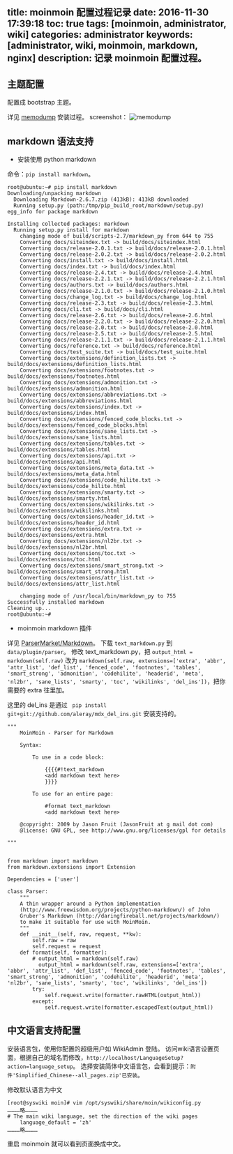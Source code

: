 title: moinmoin 配置过程记录
date: 2016-11-30 17:39:18
toc: true
tags: [moinmoin, administrator, wiki]
categories: administrator
keywords: [administrator, wiki, moinmoin, markdown, nginx]
description: 记录 moinmoin 配置过程。
---

## 主题配置
配置成 bootstrap 主题。

详见 [memodump](https://github.com/dossist/moinmoin-memodump/wiki/Installation) 安装过程。
screenshot：
![memodump](https://github.com/dossist/moinmoin-memodump/wiki/memodump.png)


## markdown 语法支持

* 安装使用 python markdown

命令：`pip install markdown`。

```
root@ubuntu:~# pip install markdown
Downloading/unpacking markdown
  Downloading Markdown-2.6.7.zip (413kB): 413kB downloaded
  Running setup.py (path:/tmp/pip_build_root/markdown/setup.py) egg_info for package markdown
    
Installing collected packages: markdown
  Running setup.py install for markdown
    changing mode of build/scripts-2.7/markdown_py from 644 to 755
    Converting docs/siteindex.txt -> build/docs/siteindex.html
    Converting docs/release-2.0.1.txt -> build/docs/release-2.0.1.html
    Converting docs/release-2.0.2.txt -> build/docs/release-2.0.2.html
    Converting docs/install.txt -> build/docs/install.html
    Converting docs/index.txt -> build/docs/index.html
    Converting docs/release-2.4.txt -> build/docs/release-2.4.html
    Converting docs/release-2.2.1.txt -> build/docs/release-2.2.1.html
    Converting docs/authors.txt -> build/docs/authors.html
    Converting docs/release-2.1.0.txt -> build/docs/release-2.1.0.html
    Converting docs/change_log.txt -> build/docs/change_log.html
    Converting docs/release-2.3.txt -> build/docs/release-2.3.html
    Converting docs/cli.txt -> build/docs/cli.html
    Converting docs/release-2.6.txt -> build/docs/release-2.6.html
    Converting docs/release-2.2.0.txt -> build/docs/release-2.2.0.html
    Converting docs/release-2.0.txt -> build/docs/release-2.0.html
    Converting docs/release-2.5.txt -> build/docs/release-2.5.html
    Converting docs/release-2.1.1.txt -> build/docs/release-2.1.1.html
    Converting docs/reference.txt -> build/docs/reference.html
    Converting docs/test_suite.txt -> build/docs/test_suite.html
    Converting docs/extensions/definition_lists.txt -> build/docs/extensions/definition_lists.html
    Converting docs/extensions/footnotes.txt -> build/docs/extensions/footnotes.html
    Converting docs/extensions/admonition.txt -> build/docs/extensions/admonition.html
    Converting docs/extensions/abbreviations.txt -> build/docs/extensions/abbreviations.html
    Converting docs/extensions/index.txt -> build/docs/extensions/index.html
    Converting docs/extensions/fenced_code_blocks.txt -> build/docs/extensions/fenced_code_blocks.html
    Converting docs/extensions/sane_lists.txt -> build/docs/extensions/sane_lists.html
    Converting docs/extensions/tables.txt -> build/docs/extensions/tables.html
    Converting docs/extensions/api.txt -> build/docs/extensions/api.html
    Converting docs/extensions/meta_data.txt -> build/docs/extensions/meta_data.html
    Converting docs/extensions/code_hilite.txt -> build/docs/extensions/code_hilite.html
    Converting docs/extensions/smarty.txt -> build/docs/extensions/smarty.html
    Converting docs/extensions/wikilinks.txt -> build/docs/extensions/wikilinks.html
    Converting docs/extensions/header_id.txt -> build/docs/extensions/header_id.html
    Converting docs/extensions/extra.txt -> build/docs/extensions/extra.html
    Converting docs/extensions/nl2br.txt -> build/docs/extensions/nl2br.html
    Converting docs/extensions/toc.txt -> build/docs/extensions/toc.html
    Converting docs/extensions/smart_strong.txt -> build/docs/extensions/smart_strong.html
    Converting docs/extensions/attr_list.txt -> build/docs/extensions/attr_list.html
    
    changing mode of /usr/local/bin/markdown_py to 755
Successfully installed markdown
Cleaning up...
root@ubuntu:~# 
```

* moinmoin markdown 插件

详见 [ParserMarket/Markdown](https://moinmo.in/ParserMarket/Markdown)。
下载 `text_markdown.py` 到 `data/plugin/parser`。
修改 text_markdown.py，把 `output_html = markdown(self.raw)` 改为 `markdown(self.raw, extensions=['extra', 'abbr', 'attr_list', 'def_list', 'fenced_code', 'footnotes', 'tables', 'smart_strong', 'admonition', 'codehilite', 'headerid', 'meta', 'nl2br', 'sane_lists', 'smarty', 'toc', 'wikilinks', 'del_ins'])`，把你需要的 extra 往里加。

这里的 del_ins 是通过 ` pip install git+git://github.com/aleray/mdx_del_ins.git` 安装支持的。

```
"""
    MoinMoin - Parser for Markdown

    Syntax:

        To use in a code block:
    
            {{{{#!text_markdown
            <add markdown text here>
            }}}}

        To use for an entire page:

            #format text_markdown
            <add markdown text here>

    @copyright: 2009 by Jason Fruit (JasonFruit at g mail dot com)
    @license: GNU GPL, see http://www.gnu.org/licenses/gpl for details

"""


from markdown import markdown
from markdown.extensions import Extension

Dependencies = ['user']

class Parser:
    """
    A thin wrapper around a Python implementation
    (http://www.freewisdom.org/projects/python-markdown/) of John
    Gruber's Markdown (http://daringfireball.net/projects/markdown/)
    to make it suitable for use with MoinMoin.
    """
    def __init__(self, raw, request, **kw):
        self.raw = raw
        self.request = request
    def format(self, formatter):
        # output_html = markdown(self.raw)
	      output_html = markdown(self.raw, extensions=['extra', 'abbr', 'attr_list', 'def_list', 'fenced_code', 'footnotes', 'tables', 'smart_strong', 'admonition', 'codehilite', 'headerid', 'meta', 'nl2br', 'sane_lists', 'smarty', 'toc', 'wikilinks', 'del_ins'])
        try:
            self.request.write(formatter.rawHTML(output_html))
        except:
            self.request.write(formatter.escapedText(output_html))

```

## 中文语言支持配置

安装语言包，使用你配置的超级用户如 WikiAdmin 登陆。
访问wiki语言设置页面，根据自己的域名而修改，`http://localhost/LanguageSetup?action=language_setup`。
选择安装简体中文语言包，会看到提示：`附件'Simplified_Chinese--all_pages.zip'已安装`。

修改默认语言为中文
```
[root@syswiki moin]# vim /opt/syswiki/share/moin/wikiconfig.py 
…………略………… 
# The main wiki language, set the direction of the wiki pages
    language_default = 'zh'
…………略…………
```

重启 moinmoin 就可以看到页面换成中文。
